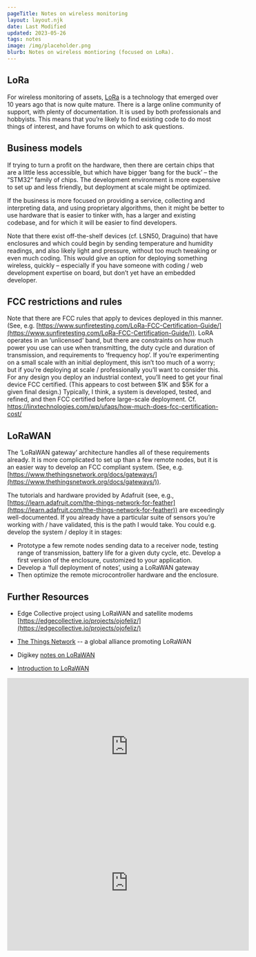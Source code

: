 ```yaml
---
pageTitle: Notes on wireless monitoring
layout: layout.njk
date: Last Modified
updated: 2023-05-26
tags: notes 
image: /img/placeholder.png
blurb: Notes on wireless montioring (focused on LoRa).
---
```


## LoRa

For wireless monitoring of assets, [LoRa](https://en.wikipedia.org/wiki/LoRa) is a technology that emerged over 10 years ago that is now quite mature.  There is a large online community of support, with plenty of documentation.  It is used by both professionals and hobbyists.  This means that you’re likely to find existing code to do most things of interest, and have forums on which to ask questions.

## Business models

If trying to turn a profit on the hardware, then there are certain chips that are a little less accessible, but which have bigger ‘bang for the buck’ – the “STM32” family of chips.  The development environment is more expensive to set up and less friendly, but deployment at scale might be optimized. 

If the business is more focused on providing a service, collecting and interpreting data, and using proprietary algorithms, then it might be better to use hardware that is easier to tinker with, has a larger and existing codebase, and for which it will be easier to find developers.

Note that there exist off-the-shelf devices (cf. LSN50, Draguino) that have enclosures and which could begin by sending temperature and humidity readings, and also likely light and pressure, without too much tweaking or even much coding.  This would give an option for deploying something wireless, quickly – especially if you have someone with coding / web development expertise on board, but don’t yet have an embedded developer.

## FCC restrictions and rules

Note that there are FCC rules that apply to devices deployed in this manner.  (See, e.g. [https://www.sunfiretesting.com/LoRa-FCC-Certification-Guide/](https://www.sunfiretesting.com/LoRa-FCC-Certification-Guide/)). LoRA operates in an ‘unlicensed’ band, but there are constraints on how much power you use can use when transmitting, the duty cycle and duration of transmission, and requirements to ‘frequency hop’.  If you’re experimenting on a small scale with an initial deployment, this isn’t too much of a worry; but if you’re deploying at scale / professionally you’ll want to consider this.  For any design you deploy an industrial context, you’ll need to get your final device FCC certified. (This appears to cost between $1K and $5K for a given final design.) Typically, I think, a system is developed, tested, and refined, and then FCC certified before large-scale deployment.  Cf. https://linxtechnologies.com/wp/ufaqs/how-much-does-fcc-certification-cost/

## LoRaWAN

The ‘LoRaWAN gateway’ architecture handles all of these requirements already.  It is more complicated to set up than a few remote nodes, but it is an easier way to develop an FCC compliant system. (See, e.g. [https://www.thethingsnetwork.org/docs/gateways/](https://www.thethingsnetwork.org/docs/gateways/)).

The tutorials and hardware provided by Adafruit (see, e.g., [https://learn.adafruit.com/the-things-network-for-feather](https://learn.adafruit.com/the-things-network-for-feather)) are exceedingly well-documented.  If you already have a particular suite of sensors you’re working with / have validated, this is the path I would take.  You could e.g. develop the system / deploy it in stages:
- Prototype a few remote nodes sending data to a receiver node, testing range of transmission, battery life for a given duty cycle, etc. Develop a first version of the enclosure, customized to your application.
- Develop a ‘full deployment of notes’, using a LoRaWAN gateway
- Then optimize the remote microcontroller hardware and the enclosure.  

## Further Resources

- Edge Collective project using LoRaWAN and satellite modems [https://edgecollective.io/projects/ojofeliz/](https://edgecollective.io/projects/ojofeliz/)

- [The Things Network](https://www.thethingsnetwork.org/) -- a global alliance promoting LoRaWAN

- Digikey [notes on LoRaWAN](https://www.digikey.com/en/articles/lorawan-part-1-15-km-wireless-10-year-battery-life-iot?utm_adgroup=General&utm_source=google&utm_medium=cpc&utm_campaign=Dynamic%20Search_EN_RLSA_Buyers&utm_term=&utm_content=General&gclid=CjwKCAjwscGjBhAXEiwAswQqNCeuX-HwDE1FBfNjuYFO-cMJTa6cMn_bVn9P9MDfybZkaEpag6xtCRoC1bUQAvD_BwE)

- [Introduction to LoRaWAN](https://virscient.com/resources/technical-notes/introduction-to-lorawan/) 

<iframe width="560" height="315" src="https://www.youtube.com/embed/AYsrtudQdGE" title="YouTube video player" frameborder="0" allow="accelerometer; autoplay; clipboard-write; encrypted-media; gyroscope; picture-in-picture; web-share" allowfullscreen></iframe>

<iframe width="560" height="315" src="https://www.youtube.com/embed/ZsVhYiX4_6o" title="YouTube video player" frameborder="0" allow="accelerometer; autoplay; clipboard-write; encrypted-media; gyroscope; picture-in-picture; web-share" allowfullscreen></iframe>





